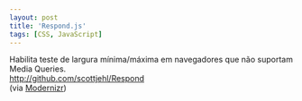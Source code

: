 ```yaml
---
layout: post
title: 'Respond.js'
tags: [CSS, JavaScript]
---
```


Habilita teste de largura mínima/máxima em navegadores que não suportam Media Queries.<br>
<http://github.com/scottjehl/Respond><br>
(via [Modernizr](http://www.modernizr.com/resources))
